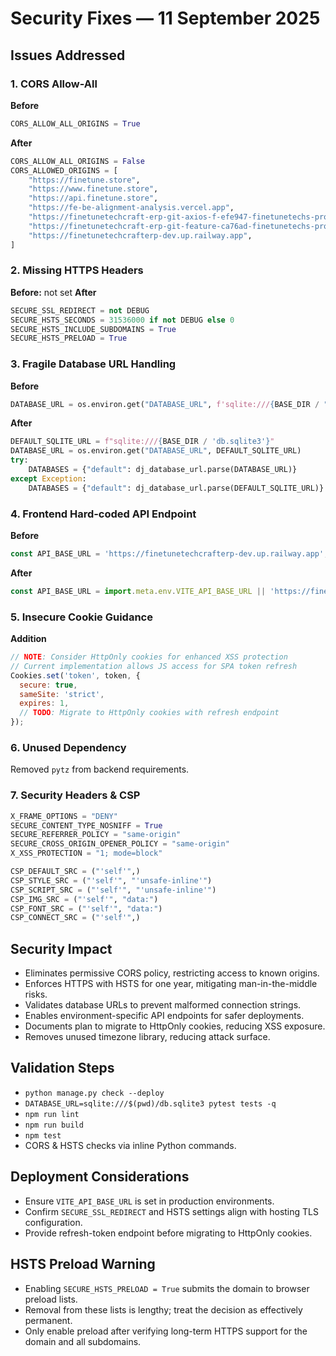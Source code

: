 # Security Fixes — 11 September 2025

## Issues Addressed

### 1. CORS Allow-All
**Before**
```python
CORS_ALLOW_ALL_ORIGINS = True
```
**After**
```python
CORS_ALLOW_ALL_ORIGINS = False
CORS_ALLOWED_ORIGINS = [
    "https://finetune.store",
    "https://www.finetune.store",
    "https://api.finetune.store",
    "https://fe-be-alignment-analysis.vercel.app",
    "https://finetunetechcraft-erp-git-axios-f-efe947-finetunetechs-projects.vercel.app",
    "https://finetunetechcraft-erp-git-feature-ca76ad-finetunetechs-projects.vercel.app",
    "https://finetunetechcrafterp-dev.up.railway.app",
]
```

### 2. Missing HTTPS Headers
**Before:** not set
**After**
```python
SECURE_SSL_REDIRECT = not DEBUG
SECURE_HSTS_SECONDS = 31536000 if not DEBUG else 0
SECURE_HSTS_INCLUDE_SUBDOMAINS = True
SECURE_HSTS_PRELOAD = True
```

### 3. Fragile Database URL Handling
**Before**
```python
DATABASE_URL = os.environ.get("DATABASE_URL", f'sqlite:///{BASE_DIR / "db.sqlite3"}')
```
**After**
```python
DEFAULT_SQLITE_URL = f"sqlite:///{BASE_DIR / 'db.sqlite3'}"
DATABASE_URL = os.environ.get("DATABASE_URL", DEFAULT_SQLITE_URL)
try:
    DATABASES = {"default": dj_database_url.parse(DATABASE_URL)}
except Exception:
    DATABASES = {"default": dj_database_url.parse(DEFAULT_SQLITE_URL)}
```

### 4. Frontend Hard‑coded API Endpoint
**Before**
```javascript
const API_BASE_URL = 'https://finetunetechcrafterp-dev.up.railway.app';
```
**After**
```javascript
const API_BASE_URL = import.meta.env.VITE_API_BASE_URL || 'https://finetunetechcrafterp-dev.up.railway.app';
```

### 5. Insecure Cookie Guidance
**Addition**
```javascript
// NOTE: Consider HttpOnly cookies for enhanced XSS protection
// Current implementation allows JS access for SPA token refresh
Cookies.set('token', token, {
  secure: true,
  sameSite: 'strict',
  expires: 1,
  // TODO: Migrate to HttpOnly cookies with refresh endpoint
});
```

### 6. Unused Dependency
Removed `pytz` from backend requirements.

### 7. Security Headers & CSP
```python
X_FRAME_OPTIONS = "DENY"
SECURE_CONTENT_TYPE_NOSNIFF = True
SECURE_REFERRER_POLICY = "same-origin"
SECURE_CROSS_ORIGIN_OPENER_POLICY = "same-origin"
X_XSS_PROTECTION = "1; mode=block"

CSP_DEFAULT_SRC = ("'self'",)
CSP_STYLE_SRC = ("'self'", "'unsafe-inline'")
CSP_SCRIPT_SRC = ("'self'", "'unsafe-inline'")
CSP_IMG_SRC = ("'self'", "data:")
CSP_FONT_SRC = ("'self'", "data:")
CSP_CONNECT_SRC = ("'self'",)
```

## Security Impact
- Eliminates permissive CORS policy, restricting access to known origins.
- Enforces HTTPS with HSTS for one year, mitigating man-in-the-middle risks.
- Validates database URLs to prevent malformed connection strings.
- Enables environment-specific API endpoints for safer deployments.
- Documents plan to migrate to HttpOnly cookies, reducing XSS exposure.
- Removes unused timezone library, reducing attack surface.

## Validation Steps
- `python manage.py check --deploy`
- `DATABASE_URL=sqlite:///$(pwd)/db.sqlite3 pytest tests -q`
- `npm run lint`
- `npm run build`
- `npm test`
- CORS & HSTS checks via inline Python commands.

## Deployment Considerations
- Ensure `VITE_API_BASE_URL` is set in production environments.
- Confirm `SECURE_SSL_REDIRECT` and HSTS settings align with hosting TLS configuration.
- Provide refresh-token endpoint before migrating to HttpOnly cookies.

## HSTS Preload Warning
- Enabling `SECURE_HSTS_PRELOAD = True` submits the domain to browser preload lists.
- Removal from these lists is lengthy; treat the decision as effectively permanent.
- Only enable preload after verifying long-term HTTPS support for the domain and all subdomains.
